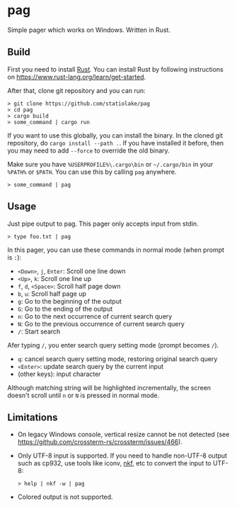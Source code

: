 # pag

Simple pager which works on Windows. Written in Rust.

## Build

First you need to install [Rust](https://www.rust-lang.org/). You can install Rust by following instructions on <https://www.rust-lang.org/learn/get-started>.

After that, clone git repository and you can run:

```console
> git clone https://github.com/statiolake/pag
> cd pag
> cargo build
> some_command | cargo run
```

If you want to use this globally, you can install the binary. In the cloned git repository, do `cargo install --path .`. If you have installed it before, then you may need to add `--force` to override the old binary.

Make sure you have `%USERPROFILE%\.cargo\bin` or `~/.cargo/bin` in your `%PATH%` or `$PATH`. You can use this by calling `pag` anywhere.

```console
> some_command | pag
```

## Usage

Just pipe output to pag. This pager only accepts input from stdin.

```console
> type foo.txt | pag
```

In this pager, you can use these commands in normal mode (when prompt is `:`):

- `<Down>`, `j`, `Enter`: Scroll one line down
- `<Up>`, `k`: Scroll one line up
- `f`, `d`, `<Space>`: Scroll half page down
- `b`, `u`: Scroll half page up
- `g`: Go to the beginning of the output
- `G`: Go to the ending of the output
- `n`: Go to the next occurrence of current search query
- `N`: Go to the previous occurrence of current search query
- `/`: Start search

Afer typing `/`, you enter search query setting mode (prompt becomes `/`).

- `q`: cancel search query setting mode, restoring original search query
- `<Enter>`: update search query by the current input
- (other keys): input character

Although matching string will be highlighted incrementally, the screen doesn't scroll until `n` or `N` is pressed in normal mode.

## Limitations

- On legacy Windows console, vertical resize cannot be not detected (see <https://github.com/crossterm-rs/crossterm/issues/466>).
- Only UTF-8 input is supported. If you need to handle non-UTF-8 output such as cp932, use tools like iconv, [nkf](https://ja.osdn.net/projects/nkf/), etc to convert the input to UTF-8:

    ```console
    > help | nkf -w | pag
    ```

- Colored output is not supported.
